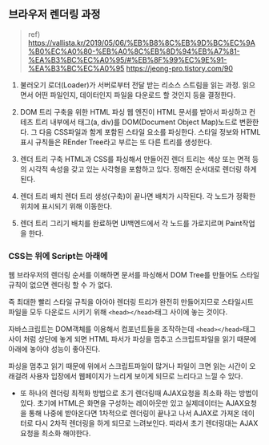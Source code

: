 ## 브라우저 렌더링 과정

> ref)
> https://vallista.kr/2019/05/06/%EB%B8%8C%EB%9D%BC%EC%9A%B0%EC%A0%80-%EB%A0%8C%EB%8D%94%EB%A7%81-%EA%B3%BC%EC%A0%95/#%EB%8F%99%EC%9E%91-%EA%B3%BC%EC%A0%95
> https://jeong-pro.tistory.com/90

1. 불러오기
   로더(Loader)가 서버로부터 전달 받는 리소스 스트림을 읽는 과정.
   읽으면서 어떤 파일인지, 데이터인지 파일을 다운로드 할 것인지 등을 결정한다.

2. DOM 트리 구축을 위한 HTML 파싱
   웹 엔진이 HTML 문서를 받아서 파싱하고 컨테츠 트리 내부에서 태그(a, div)를 DOM(Document Object Map)노드로 변환한다. 그 다음 CSS파일과 함계 포함된 스타일 요소를 파싱한다. 스타일 정보와 HTML표시 규칙들은 REnder Tree라고 부르는 또 다른 트리를 생성한다.
3. 렌더 트리 구축
   HTML과 CSS를 파싱해서 만들어진 렌더 트리는 색상 또는 면적 등의 시각적 속성을 갖고 있는 사각형을 포함하고 있다. 정해진 순서대로 렌더링 하게 된다.

4. 렌더 트리 배치
   렌더 트리 생성(구축)이 끝나면 배치가 시작된다. 각 노드가 정확한 위치에 표시되기 위해 이동한다.

5. 렌더 트리 그리기
   배치를 완료하면 UI백엔드에서 각 노드를 가로지르며 Paint작업을 한다.

### CSS는 위에 Script는 아래에

웹 브라우저의 렌더링 순서를 이해하면 문서를 파싱해서 DOM Tree를 만들어도 스타일 규칙이 없으면 렌더링 할 수 가 없다.

즉 최대한 빨리 스타일 규칙을 아아야 렌더링 트리가 완전히 만들어지므로 스타일시트 파일을 모두 다운로드 시키기 위해 `<head></head>`태그 사이에 놓는 것이다.

자바스크립트는 DOM객체를 이용해서 컴포넌트들을 조작하는데 `<head></head>`태그 사이 처럼 상단에 놓게 되면 HTML 파서가 파싱을 멈추고 스크립트파일을 읽기 때문에 아래에 놓아야 성능이 좋아진다.

파싱을 멈추고 읽기 때문에 위에서 스크립트파일이 많거나 파일이 크면 읽는 시간이 오래걸려 사용자 입장에서 웹페이지가 느리게 보이게 되므로 느리다고 느낄 수 있다.

- 또 하나의 렌더링 최적화 방법으로 초기 렌더링때 AJAX요청을 최소화 하는 방법이 있다.
  초기에 HTML은 화면을 구성하는 레이아웃만 있고 실제데이터는 AJAX요청을 통해 나중에 받아온다면 1차적으로 렌더링이 끝나고 나서 AJAX로 가져온 데이터로 다시 2차적 렌더링을 하게 되므로 느려보인다.
  따라서 초기 렌더링대는 AJAX요청을 최소화 해야한다.
